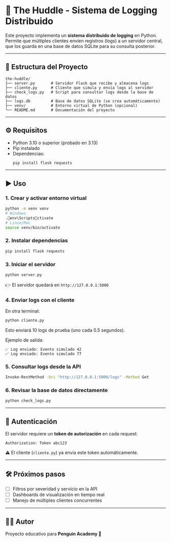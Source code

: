 # 🐧 The Huddle - Sistema de Logging Distribuido

Este proyecto implementa un **sistema distribuido de logging** en Python.  
Permite que múltiples clientes envíen registros (logs) a un servidor central, que los guarda en una base de datos SQLite para su consulta posterior.

---

## 📂 Estructura del Proyecto

```
the-huddle/
├── server.py       # Servidor Flask que recibe y almacena logs
├── cliente.py      # Cliente que simula y envía logs al servidor
├── check_logs.py   # Script para consultar logs desde la base de datos
├── logs.db         # Base de datos SQLite (se crea automáticamente)
├── venv/           # Entorno virtual de Python (opcional)
└── README.md       # Documentación del proyecto
```

---

## ⚙️ Requisitos

- Python 3.10 o superior (probado en 3.13)
- Pip instalado
- Dependencias:
  ```bash
  pip install flask requests
  ```

---

## ▶️ Uso

### 1. Crear y activar entorno virtual
```bash
python -m venv venv
# Windows
.env\Scriptsctivate
# Linux/Mac
source venv/bin/activate
```

### 2. Instalar dependencias
```bash
pip install flask requests
```

### 3. Iniciar el servidor
```bash
python server.py
```
👉 El servidor quedará en `http://127.0.0.1:5000`

### 4. Enviar logs con el cliente
En otra terminal:
```bash
python cliente.py
```
Esto enviará 10 logs de prueba (uno cada 0.5 segundos).

Ejemplo de salida:
```
✅ Log enviado: Evento simulado 42
✅ Log enviado: Evento simulado 77
```

### 5. Consultar logs desde la API
```bash
Invoke-RestMethod -Uri "http://127.0.0.1:5000/logs" -Method Get
```

### 6. Revisar la base de datos directamente
```bash
python check_logs.py
```

---

## 🔐 Autenticación

El servidor requiere un **token de autorización** en cada request:

```http
Authorization: Token abc123
```

⚠️ El cliente (`cliente.py`) ya envía este token automáticamente.

---

## 🛠 Próximos pasos

- [ ] Filtros por severidad y servicio en la API  
- [ ] Dashboards de visualización en tiempo real  
- [ ] Manejo de múltiples clientes concurrentes  

---

## 👨‍💻 Autor

Proyecto educativo para **Penguin Academy 🐧**
